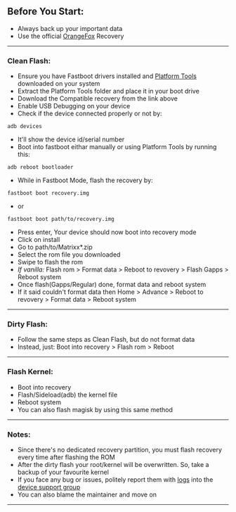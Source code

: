 ## Before You Start:
- Always back up your important data
- Use the official [OrangeFox](https://orangefox.download/device/spes) Recovery
---

### Clean Flash:
- Ensure you have Fastboot drivers installed and [Platform Tools](https://developer.android.com/tools/releases/platform-tools) downloaded on your system
- Extract the Platform Tools folder and place it in your boot drive
- Download the Compatible recovery from the link above
- Enable USB Debugging on your device
- Check if the device connected properly or not by:
```
adb devices
```
- It'll show the device id/serial number
- Boot into fastboot eithar manually or using Platform Tools by running this:
```
adb reboot bootloader
```
- While in Fastboot Mode, flash the recovery by:
```
fastboot boot recovery.img
```
- or
```
fastboot boot path/to/recovery.img
```
- Press enter, Your device should now boot into recovery mode
- Click on install
- Go to path/to/Matrixx*.zip
- Select the rom file you downloaded
- Swipe to flash the rom
- *If vanilla:* Flash rom > Format data > Reboot to revovery > Flash Gapps > Reboot system
- Once flash(Gapps/Regular) done, format data and reboot system
- If it said couldn't format data then Home > Advance > Reboot to revovery > Format data > Reboot system
---

### Dirty Flash:
- Follow the same steps as Clean Flash, but do not format data
- Instead, just: Boot into recovery > Flash rom > Reboot
---

### Flash Kernel:
- Boot into recovery
- Flash/Sideload(adb) the kernel file
- Reboot system
- You can also flash magisk by using this same method
---

### Notes:
- Since there's no dedicated recovery partition, you must flash recovery every time after flashing the ROM
- After the dirty flash your root/kernel will be overwritten. So, take a backup of your favourite kernel
- If you face any bug or issues, politely report them with [logs](https://github.com/nathanchance/android-tools/blob/main/guides/proper_bug_reporting.txt) into the [device support group](https://t.me/TanvirBuildsSupport)
- You can also blame the maintainer and move on
---
